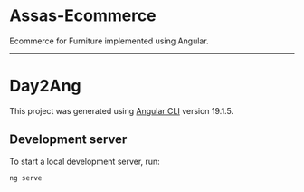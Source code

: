 # Assas-Ecommerce
Ecommerce for Furniture implemented using Angular.

---

# Day2Ang

This project was generated using [Angular CLI](https://github.com/angular/angular-cli) version 19.1.5.

## Development server

To start a local development server, run:

```bash
ng serve
